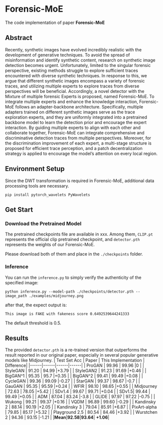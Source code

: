# Forensic-MoE
The code implementation of paper **Forensic-MoE**
## Abstract
Recently, synthetic images have evolved incredibly realistic with the development of generative techniques. To avoid the spread of misinformation and identify synthetic content, research on synthetic image detection becomes urgent. Unfortunately, limited to the singular forensic perspective, existing methods struggle to explore sufficient traces encountered with diverse synthetic techniques. In response to this, we argue that different synthetic images encompass a variety of forensic traces, and utilizing multiple experts to explore traces from diverse perspectives will be beneficial. Accordingly, a novel detector with the Mixture of multiple forensic Experts is proposed, named Forensic-MoE. To integrate multiple experts and enhance the knowledge interaction, Forensic-MoE follows an adapter-backbone architecture. Specifically, multiple adapters trained on different synthetic images serve as the trace exploration experts, and they are uniformly integrated into a pretrained backbone model to learn the detection prior and encourage the expert interaction. By guiding multiple experts to align with each other and collaborate together, Forensic-MoE can integrate comprehensive and discriminative detection traces from multiple perspectives. Moreover, for the discrimination improvement of each expert, a multi-stage structure is proposed for efficient trace perception, and a patch decentralization strategy is applied to encourage the model’s attention on every local region.

## Environment Setup
Since the DWT transformation is required in Forensic-MoE, additional data processing tools are necessary.
```down-python
pip install pytorch_wavelets PyWavelets
```

## Get Start

### Download the Pretrained Model
The pretrained checkpoints file are available in xxx. Among them, `CLIP.pt` represents the official clip pretrained checkpoint, and `detector.pth` represents the weights of our Forensic-MoE.

Please download both of them and place in the `./checkpoints` folder.

### Inference
You can run the `inference.py` to simply verify the authenticity of the specified image:

```down-python
python inference.py --model-path ./checkpoints/detector.pth --image_path ./examples/midjourney.png
```

after that, the expect output is:

```down-python
This image is FAKE with fakeness score 0.6492539644241333
```

The default threshold is 0.5.

## Results
The provided `detector.pth` is a re-trained version that outperforms the result reported in our original paper, especially in several popular generative models like Midjourney.
| Test Set Acc  | Paper  | This Implementation  | Difference|
|------|------|------|------|
| ProGAN | 99.96 | 99.96 |0 |
| StyleGAN | 91.20 | 94.99 |+3.79 |
| StyleGAN2 | 91.23 | 91.69 |+0.46 |
| BigGAN^1 | 95.35 | 95.7 |+0.35 |
| BigGAN^2 | 99.41 | 99.49 |+0.08 |
| CycleGAN | 99.36 | 99.09 |-0.27 |
| StarGAN | 99.37 | 98.67 |-0.7 |
| GauGAN | 95.35 | 95.59 |+0.24 |
| WFIR | 98.10 | 98.65 |+0.55 |
| Midjourney | 72.63 | 78.05 |+5.42 |
| SDv1.4 | 99.67 | 99.71 |+0.04 |
| SDv1.5| 99.44 | 99.49 |+0.05 |
| ADM | 87.04 | 83.24 |-3.8 |
| GLIDE | 97.97 | 97.22 |-0.75 |
| Wukong | 99.21 | 99.37 |+0.16 |
| VQDM | 96.89 | 99.60 |-0.29 |
| Kandinsky 2 | 88.14 | 90.19 |+2.05 |
| Kandinsky 3 | 79.04 | 85.91 |+6.87 |
| PixArt-alpha | 79.85 | 85.17 |+5.32 |
| Playground 2.5 | 80.54 | 84.46 |+3.92 |
| Wurstchen 2 | 94.36 | 93.15 |-1.21 |
|**Mean**|**92.58**|**93.64**| **+1.06**|

